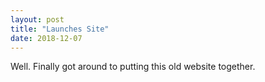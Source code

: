 ```yaml
---
layout: post
title: "Launches Site"
date: 2018-12-07
---
```


Well. Finally got around to putting this old website together.
